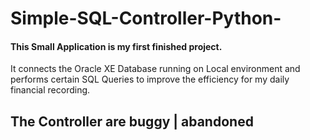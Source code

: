 # Simple-SQL-Controller-Python-
#### This Small Application is my first finished project.
It connects the Oracle XE Database running on Local environment and performs certain SQL Queries to improve the efficiency for my daily financial recording.

## The Controller are buggy | abandoned
